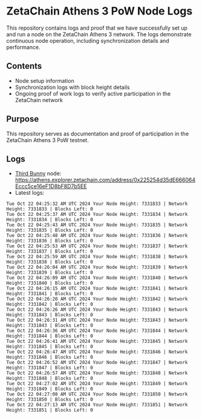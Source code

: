 # ZetaChain Athens 3 PoW Node Logs
This repository contains logs and proof that we have successfully set up and run a node on the ZetaChain Athens 3 network. The logs demonstrate continuous node operation, including synchronization details and performance.

## Contents
- Node setup information
- Synchronization logs with block height details
- Ongoing proof of work logs to verify active participation in the ZetaChain network

## Purpose
This repository serves as documentation and proof of participation in the ZetaChain Athens 3 PoW testnet.

## Logs

- [Third Bunny](https://thirdbunny.xyz/) node: https://athens.explorer.zetachain.com/address/0x225254d35dE666064Eccc5ce16eF1D8bF8D7b5EE
- Latest logs:
```
Tue Oct 22 04:25:32 AM UTC 2024 Your Node Height: 7331833 | Network Height: 7331833 | Blocks Left: 0
Tue Oct 22 04:25:37 AM UTC 2024 Your Node Height: 7331834 | Network Height: 7331834 | Blocks Left: 0
Tue Oct 22 04:25:43 AM UTC 2024 Your Node Height: 7331835 | Network Height: 7331835 | Blocks Left: 0
Tue Oct 22 04:25:48 AM UTC 2024 Your Node Height: 7331836 | Network Height: 7331836 | Blocks Left: 0
Tue Oct 22 04:25:53 AM UTC 2024 Your Node Height: 7331837 | Network Height: 7331837 | Blocks Left: 0
Tue Oct 22 04:25:59 AM UTC 2024 Your Node Height: 7331838 | Network Height: 7331838 | Blocks Left: 0
Tue Oct 22 04:26:04 AM UTC 2024 Your Node Height: 7331839 | Network Height: 7331839 | Blocks Left: 0
Tue Oct 22 04:26:09 AM UTC 2024 Your Node Height: 7331840 | Network Height: 7331840 | Blocks Left: 0
Tue Oct 22 04:26:15 AM UTC 2024 Your Node Height: 7331841 | Network Height: 7331841 | Blocks Left: 0
Tue Oct 22 04:26:20 AM UTC 2024 Your Node Height: 7331842 | Network Height: 7331842 | Blocks Left: 0
Tue Oct 22 04:26:26 AM UTC 2024 Your Node Height: 7331843 | Network Height: 7331843 | Blocks Left: 0
Tue Oct 22 04:26:31 AM UTC 2024 Your Node Height: 7331843 | Network Height: 7331843 | Blocks Left: 0
Tue Oct 22 04:26:36 AM UTC 2024 Your Node Height: 7331844 | Network Height: 7331844 | Blocks Left: 0
Tue Oct 22 04:26:41 AM UTC 2024 Your Node Height: 7331845 | Network Height: 7331845 | Blocks Left: 0
Tue Oct 22 04:26:47 AM UTC 2024 Your Node Height: 7331846 | Network Height: 7331846 | Blocks Left: 0
Tue Oct 22 04:26:52 AM UTC 2024 Your Node Height: 7331847 | Network Height: 7331847 | Blocks Left: 0
Tue Oct 22 04:26:57 AM UTC 2024 Your Node Height: 7331848 | Network Height: 7331848 | Blocks Left: 0
Tue Oct 22 04:27:02 AM UTC 2024 Your Node Height: 7331849 | Network Height: 7331849 | Blocks Left: 0
Tue Oct 22 04:27:08 AM UTC 2024 Your Node Height: 7331850 | Network Height: 7331850 | Blocks Left: 0
Tue Oct 22 04:27:13 AM UTC 2024 Your Node Height: 7331851 | Network Height: 7331851 | Blocks Left: 0
```

